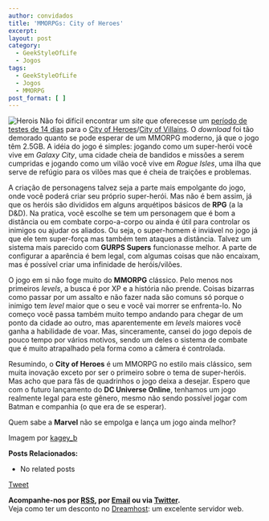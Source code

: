 ```yaml
---
author: convidados
title: 'MMORPGs: City of Heroes'
excerpt:
layout: post
category:
  - GeekStyleOfLife
  - Jogos
tags:
  - GeekStyleOfLife
  - Jogos
  - MMORPG
post_format: [ ]
---
```

![Herois][1] Não foi difícil encontrar um *site* que oferecesse um [período de testes de 14 dias][2] para o [City of Heroes][3]/[City of Villains][4]. O *download* foi tão demorado quanto se pode esperar de um MMORPG moderno, já que o jogo têm 2.5GB. A idéia do jogo é simples: jogando como um super-herói você vive em *Galaxy City*, uma cidade cheia de bandidos e missões a serem cumpridas e jogando como um vilão você vive em *Rogue Isles*, uma ilha que serve de refúgio para os vilões mas que é cheia de traições e problemas. 

A criação de personagens talvez seja a parte mais empolgante do jogo, onde você poderá criar seu próprio super-herói. Mas não é bem assim, já que os heróis são divididos em alguns arquétipos básicos de **RPG** (a la D&D). Na pratica, você escolhe se tem um personagem que é bom a distância ou em combate corpo-a-corpo ou ainda é útil para controlar os inimigos ou ajudar os aliados. Ou seja, o super-homem é inviável no jogo já que ele tem super-força mas também tem ataques a distância. Talvez um sistema mais parecido com **GURPS Supers** funcionasse melhor. A parte de configurar a aparência é bem legal, com algumas coisas que não encaixam, mas é possível criar uma infinidade de heróis/vilões. 

O jogo em si não foge muito do **MMORPG** clássico. Pelo menos nos primeiros *levels*, a busca é por XP e a história não prende. Coisas bizarras como passar por um assalto e não fazer nada são comuns só porque o inimigo tem *level* maior que o seu e você vai morrer se enfrenta-lo. No começo você passa também muito tempo andando para chegar de um ponto da cidade ao outro, mas aparentemente em *levels* maiores você ganha a habilidade de voar. Mas, sinceramente, cansei do jogo depois de pouco tempo por vários motivos, sendo um deles o sistema de combate que é muito atrapalhado pela forma como a câmera é controlada. 

Resumindo, o **City of Heroes** é um MMORPG no estilo mais clássico, sem muita inovação exceto por ser o primeiro sobre o tema de super-heróis. Mas acho que para fãs de quadrinhos o jogo deixa a desejar. Espero que com o futuro lançamento do **DC Universe Online**, tenhamos um jogo realmente legal para este gênero, mesmo não sendo possível jogar com Batman e companhia (o que era de se esperar).  
  
  


Quem sabe a **Marvel** não se empolga e lança um jogo ainda melhor?

  
Imagem por [kagey_b][5]  


**Posts Relacionados:** 
*   No related posts



[Tweet][6] 





**Acompanhe-nos por [ RSS][7], por [Email][8] ou via [Twitter][9].**  
Veja como ter um desconto no [Dreamhost][10]: um excelente servidor web.

 [1]: http://vidageek.net/wp-content/uploads/2008/08/herois.jpg
 [2]: http://www.cityofheroes.com/trial/index.html "período de testes de 14 dias"
 [3]: http://en.wikipedia.org/wiki/City_of_Heroes "City of Heroes"
 [4]: http://en.wikipedia.org/wiki/City_of_Villains "City of Villains"
 [5]: http://flickr.com/photos/kagey_b/623840155/ "kagey_b"
 [6]: https://twitter.com/share
 [7]: http://feeds.feedburner.com/VidaGeek
 [8]: http://feedburner.google.com/fb/a/mailverify?uri=VidaGeek&loc=pt_BR
 [9]: http://twitter.com/blogvidageek
 [10]: http://vidageek.net/dreamhost/
